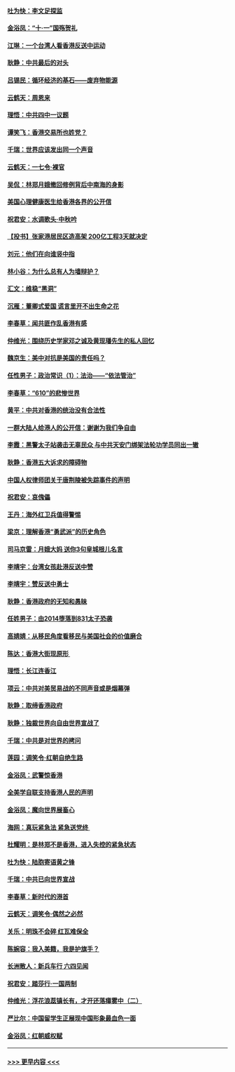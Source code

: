 #### [吐为快：李文足探监](../pages/nsc993/n11509622.md?t=09101744) 
#### [金浴凤：“十‧一”国殇贺礼](../pages/nsc993/n11509593.md?t=09101744) 
#### [江琳：一个台湾人看香港反送中运动](../pages/nsc993/n11509211.md?t=09101744) 
#### [耿静：中共最后的对头](../pages/nsc993/n11508308.md?t=09101744) 
#### [吕锡民：循环经济的基石——废弃物能源](../pages/nsc993/n11508212.md?t=09101744) 
#### [云鹤天：周恩来](../pages/nsc993/n11508055.md?t=09101744) 
#### [理悟：中共四中一议题](../pages/nsc993/n11507782.md?t=09101744) 
#### [谭笑飞：香港交易所也姓党？](../pages/nsc993/n11507753.md?t=09101744) 
#### [千瑞：世界应该发出同一个声音](../pages/nsc993/n11507290.md?t=09101744) 
#### [云鹤天：一七令‧裸官](../pages/nsc993/n11507177.md?t=09101744) 
#### [吴侃：林郑月娥撤回修例背后中南海的身影](../pages/nsc993/n11506876.md?t=09101744) 
#### [美国心理健康医生给香港各界的公开信](../pages/nsc993/n11506809.md?t=09101744) 
#### [祝君安：水调歌头‧中秋吟](../pages/nsc993/n11506758.md?t=09101744) 
#### [【投书】张家港居民区造高架 200亿工程3天就决定](../pages/nsc993/n11506682.md?t=09101744) 
#### [刘元：他们在向谁竖中指](../pages/nsc993/n11505384.md?t=09101744) 
#### [林小谷：为什么总有人为墙辩护？](../pages/nsc993/n11505226.md?t=09101744) 
#### [汇文：维稳“黑洞”](../pages/nsc993/n11504347.md?t=09101744) 
#### [沉雁：董卿式爱国 谎言里开不出生命之花](../pages/nsc993/n11503215.md?t=09101744) 
#### [李春草：闻共匪作乱香港有感](../pages/nsc993/n11503072.md?t=09101744) 
#### [仲维光：围绕历史学家邓之诚及黄现璠先生的私人回忆](../pages/nsc993/n11501330.md?t=09101744) 
#### [魏京生：美中对抗是美国的责任吗？](../pages/nsc993/n11500723.md?t=09101744) 
#### [任性男子：政治常识（1）：法治——“依法管治”](../pages/nsc993/n11500791.md?t=09101744) 
#### [李春草：“610”的悲惨世界](../pages/nsc993/n11501141.md?t=09101744) 
#### [黄平：中共对香港的统治没有合法性](../pages/nsc993/n11499473.md?t=09101744) 
#### [一群大陆人给港人的公开信：谢谢为我们争自由](../pages/nsc993/n11500402.md?t=09101744) 
#### [李霞：黑警太子站袭击无辜民众 与中共天安门绑架法轮功学员同出一辙](../pages/nsc993/n11499805.md?t=09101744) 
#### [耿静：香港五大诉求的障碍物](../pages/nsc993/n11497578.md?t=09101744) 
#### [中国人权律师团关于唐荆陵被失踪事件的声明](../pages/nsc993/n11500014.md?t=09101744) 
#### [祝君安：哀傀儡](../pages/nsc993/n11499776.md?t=09101744) 
#### [王丹：海外红卫兵值得警惕](../pages/nsc993/n11498138.md?t=09101744) 
#### [梁京：理解香港“勇武派”的历史角色](../pages/nsc993/n11498006.md?t=09101744) 
#### [司马京雷：月娥大妈  送你3句皇城根儿名言](../pages/nsc993/n11497885.md?t=09101744) 
#### [李靖宇：台湾女孩赴港反送中赞](../pages/nsc993/n11497721.md?t=09101744) 
#### [李靖宇：赞反送中勇士](../pages/nsc993/n11497452.md?t=09101744) 
#### [耿静：香港政府的无知和愚昧](../pages/nsc993/n11494238.md?t=09101744) 
#### [任姓男子：由2014堕落到831太子恐袭](../pages/nsc993/n11496683.md?t=09101744) 
#### [高婧婧：从移民角度看移民与美国社会的价值磨合](../pages/nsc993/n11495757.md?t=09101744) 
#### [陈达：香港大街现原形 ](../pages/nsc993/n11495441.md?t=09101744) 
#### [理悟：长江连香江](../pages/nsc993/n11495377.md?t=09101744) 
#### [项云：中共对美贸易战的不同声音或是烟幕弹](../pages/nsc993/n11494929.md?t=09101744) 
#### [耿静：取缔香港政府](../pages/nsc993/n11494218.md?t=09101744) 
#### [耿静：独裁世界向自由世界宣战了](../pages/nsc993/n11494190.md?t=09101744) 
#### [千瑞：中共是对世界的拷问](../pages/nsc993/n11493021.md?t=09101744) 
#### [莲园：调笑令‧红朝自绝生路](../pages/nsc993/n11493011.md?t=09101744) 
#### [金浴凤：武警惊香港](../pages/nsc993/n11492994.md?t=09101744) 
#### [全美学自联支持香港人民的声明](../pages/nsc993/n11492630.md?t=09101744) 
#### [金浴凤：魔向世界展畜心](../pages/nsc993/n11492599.md?t=09101744) 
#### [海网：真玩紧急法 紧急送党终 ](../pages/nsc993/n11492535.md?t=09101744) 
#### [杜耀明：是林郑不是香港，进入失控的紧急状态](../pages/nsc993/n11491420.md?t=09101744) 
#### [吐为快：陆胞寄语黄之锋](../pages/nsc993/n11491117.md?t=09101744) 
#### [千瑞：中共已向世界宣战](../pages/nsc993/n11490123.md?t=09101744) 
#### [李春草：新时代的港首](../pages/nsc993/n11489864.md?t=09101744) 
#### [云鹤天：调笑令·偶然之必然](../pages/nsc993/n11489701.md?t=09101744) 
#### [关乐：明珠不会碎 红瓦难保全](../pages/nsc993/n11489647.md?t=09101744) 
#### [陈婉容：我入美籍，我是护旗手？](../pages/nsc993/n11487908.md?t=09101744) 
#### [长洲散人：新兵车行 六四见闻](../pages/nsc993/n11487729.md?t=09101744) 
#### [祝君安：踏莎行‧一国两制](../pages/nsc993/n11487699.md?t=09101744) 
#### [仲维光：浮花浪蕊镇长有，才开还落瘴雾中（二）](../pages/nsc993/n11483286.md?t=09101744) 
#### [严比尔：中国留学生正展现中国形象最血色一面](../pages/nsc993/n11485145.md?t=09101744) 
#### [金浴凤：红朝威权赋](../pages/nsc993/n11485191.md?t=09101744) 

----
#### [ >>> 更早内容 <<< ](../indexes/nsc993-earlier.md)
